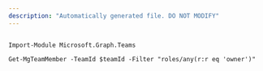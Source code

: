 ```yaml
---
description: "Automatically generated file. DO NOT MODIFY"
---
```


```powershellv1

Import-Module Microsoft.Graph.Teams

Get-MgTeamMember -TeamId $teamId -Filter "roles/any(r:r eq 'owner')" 

```